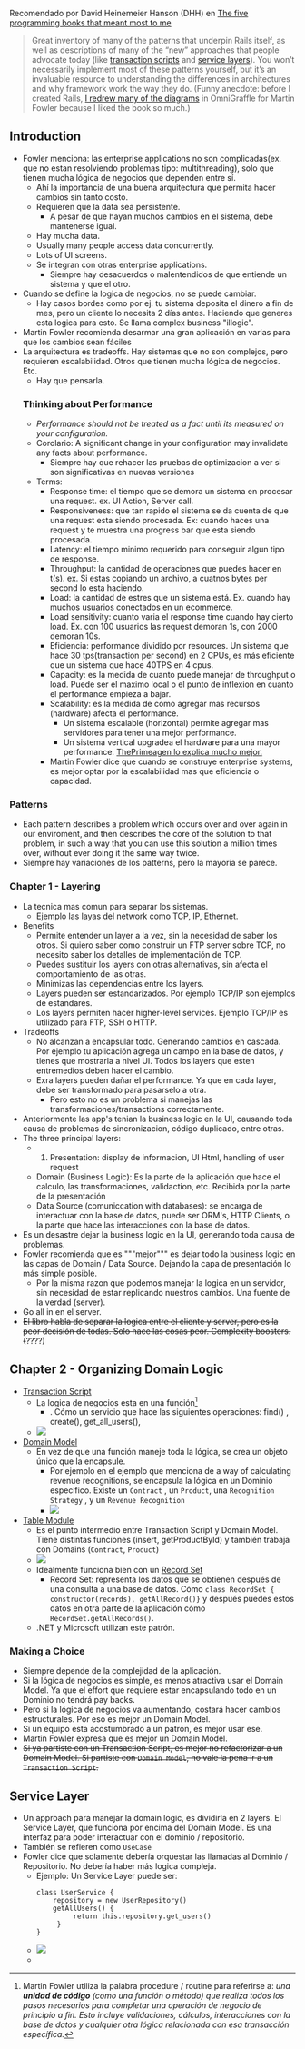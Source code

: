 Recomendado por David Heinemeier Hanson (DHH) en [The five programming books that meant most to me](https://signalvnoise.com/posts/3375-the-five-programming-books-that-meant-most-to-me)

> Great inventory of many of the patterns that underpin Rails itself, as well as descriptions of many of the “new” approaches that people advocate today (like [transaction scripts](http://martinfowler.com/eaaCatalog/transactionScript.html) and [service layers](http://martinfowler.com/eaaCatalog/serviceLayer.html)). You won’t necessarily implement most of these patterns yourself, but it’s an invaluable resource to understanding the differences in architectures and why framework work the way they do. (Funny anecdote: before I created Rails, [I redrew many of the diagrams](http://martinfowler.com/eaaCatalog/) in OmniGraffle for Martin Fowler because I liked the book so much.)


## Introduction
- Fowler menciona: las enterprise applications no son complicadas(ex. que no estan resolviendo problemas tipo: multithreading), solo que tienen mucha lógica de negocios que dependen entre sí. 
	- Ahí la importancia de una buena arquitectura que permita hacer cambios sin tanto costo.
	- Requieren que la data sea persistente.
		- A pesar de que hayan muchos cambios en el sistema, debe mantenerse igual.
	- Hay mucha data.
	- Usually many people access data concurrently.
	- Lots of UI screens.
	- Se integran con otras enterprise applications.
		- Siempre hay desacuerdos o malentendidos de que entiende un sistema y que el otro.
- Cuando se define la logica de negocios, no se puede cambiar. 
	- Hay casos bordes como por ej. tu sistema deposita el dinero a fin de mes, pero un cliente lo necesita 2 días antes. Haciendo que generes esta logica para esto. Se llama complex business "illogic".
- Martin Fowler recomienda desarmar una gran aplicación en varias para que los cambios sean fáciles
- La arquitectura es tradeoffs. Hay sistemas que no son complejos, pero requieren escalabilidad. Otros que tienen mucha lógica de negocios. Etc.
	- Hay que pensarla.
  ### Thinking about Performance
  - *Performance should not be treated as a fact until its measured on your configuration.*
  - Corolario: A significant change in your configuration may invalidate any facts about performance.
	  - Siempre hay que rehacer las pruebas de optimizacion a ver si son significativas en nuevas versiones
  - Terms:
	  - Response time: el tiempo que se demora un sistema en procesar una request. ex. UI Action, Server call.
	  - Responsiveness: que tan rapido el sistema se da cuenta de que una request esta siendo procesada. Ex: cuando haces una request y te muestra una progress bar que esta siendo procesada.
	  - Latency: el tiempo minimo requerido para conseguir algun tipo de response.
	  - Throughput: la cantidad de operaciones que puedes hacer en t(s). ex. Si estas copiando un archivo, a cuatnos bytes per second lo esta haciendo.
	  - Load: la cantidad de estres que un sistema está. Ex. cuando hay muchos usuarios conectados en un ecommerce.
	  - Load sensitivity: cuanto varia el response time cuando hay cierto load. Ex. con 100 usuarios las request demoran 1s, con 2000 demoran 10s.
	  - Eficiencia: performance dividido por resources. Un sistema que hace 30 tps(transaction per second) en 2 CPUs, es más eficiente que un sistema que hace 40TPS en 4 cpus.
	  - Capacity: es la medida de cuanto puede manejar de throughput o load.  Puede ser el maximo local o el punto de inflexion en cuanto el performance empieza a bajar.
	  - Scalability: es la medida de como agregar mas recursos (hardware) afecta el performance.
		  - Un sistema escalable (horizontal) permite agregar mas servidores para tener una mejor performance.
		  - Un sistema vertical upgradea el hardware para una mayor performance. [ThePrimeagen lo explica mucho mejor.](https://youtube.com/clip/UgkxtSUG4D0YReu1bqGrgy_nWtdUrjJHPiMc?si=3O23OsjgAVULcDpK)
	- Martin Fowler dice que cuando se construye enterprise systems, es mejor optar por la escalabilidad mas que eficiencia o capacidad.
 

### Patterns
- Each pattern describes a problem which occurs over and over again in our enviroment, and then describes the core of the solution to that problem, in such a way that you can use this solution a million times over, without ever doing it the same way twice. 
- Siempre hay variaciones de los patterns, pero la mayoria se parece.



### Chapter  1 - Layering
- La tecnica mas comun para separar los sistemas.
	- Ejemplo las layas del network como TCP, IP, Ethernet.
- Benefits 
	- Permite entender un layer a la vez, sin la necesidad de saber los otros. Si quiero saber como construir un FTP server sobre TCP, no necesito saber los detalles de implementación de TCP.
	- Puedes sustituir los layers con otras alternativas, sin afecta el comportamiento de las otras. 
	- Minimizas las dependencias entre los layers.
	- Layers pueden ser estandarizados. Por ejemplo TCP/IP son ejemplos de estandares.
	- Los layers permiten hacer higher-level services. Ejemplo TCP/IP es utilizado para FTP, SSH o HTTP.
- Tradeoffs
	- No alcanzan a encapsular todo. Generando cambios en cascada. Por ejemplo tu aplicación agrega un campo en la base de datos, y tienes que mostrarla a nivel UI. Todos los layers que esten entremedios deben hacer el cambio.
	- Exra layers pueden dañar el performance. Ya que en cada layer, debe ser transformado para pasarselo a otra. 
		- Pero esto no es un problema si manejas las transformaciones/transactions correctamente.
- Anteriormente las app's tenian la business logic en la UI, causando toda causa de problemas de sincronizacion, código duplicado, entre otras.
- The three principal layers:
	- 1. Presentation: display de informacion, UI Html, handling of user request
	- Domain (Business Logic): Es la parte de la aplicación que hace el calculo, las transformaciones, validaction, etc. Recibida por la parte de la presentación
	- Data Source (comuniccation with databases):  se encarga de interactuar con la base de datos, puede ser ORM's, HTTP Clients, o la parte que hace las interacciones con la base de datos.
- Es un desastre dejar la business logic en la UI, generando toda causa de problemas.
- Fowler recomienda que es """mejor"""  es dejar todo la business logic en las capas de Domain / Data Source. Dejando la capa de presentación lo más simple posible.
	- Por la misma razon que podemos manejar la logica en un servidor, sin necesidad de estar replicando nuestros cambios. Una fuente de la verdad (server). 
- Go all in en el server.
- ~~El libro habla de separar la logica entre el cliente y server, pero es la peor decisión de todas. Solo hace las cosas peor. Complexity boosters. (~~????)

## Chapter 2  - Organizing Domain Logic
- [Transaction Script](https://martinfowler.com/eaaCatalog/transactionScript.html)
	- La logica de negocios esta en una función[^1]
		- . Cómo un servicio que hace las siguientes operaciones: find() , create(), get_all_users(),
	-  ![](Libros/Pasted%20image%2020240919160718.png)
- [Domain Model](https://martinfowler.com/eaaCatalog/domainModel.html)
	- En vez de que una función maneje toda la lógica, se crea un objeto único que la encapsule.
		- Por ejemplo en el ejemplo que menciona de a way of calculating revenue recognitions, se encapsula la lógica en un Dominio especifico. Existe un `Contract` , un `Product`, una `Recognition Strategy` , y un `Revenue Recognition`
		- ![](Libros/Pasted%20image%2020240919162345.png)
- [Table Module](https://martinfowler.com/eaaCatalog/tableModule.html)
	- Es el punto intermedio entre Transaction Script y Domain Model. Tiene distintas funciones (insert, getProductById) y también trabaja con  Domains (`Contract`, `Product`) 
	- ![](Libros/Pasted%20image%2020240919162649.png)
	-  Idealmente funciona bien con un  [Record Set](https://martinfowler.com/eaaCatalog/recordSet.html)
		- Record Set: representa los datos que se obtienen después de una consulta a una base de datos. Cómo `class RecordSet { constructor(records), getAllRecord()}` y después puedes estos datos en otra parte de la aplicación cómo `RecordSet.getAllRecords()`. 
	- .NET y Microsoft utilizan este patrón.
### Making a Choice
- Siempre depende de la complejidad de la aplicación.
- Si la lógica de negocios es simple, es menos atractiva usar el Domain Model. Ya que el effort que requiere estar encapsulando todo en un Dominio no tendrá pay backs.
- Pero si la lógica de  negocios va aumentando, costará hacer cambios estructurales. Por eso es mejor un Domain  Model.
- Si un equipo esta acostumbrado a un patrón, es mejor usar ese.
- Martin Fowler expresa que es mejor un Domain Model.
- ~~Si ya partiste con un Transaction Script, es mejor no refactorizar a un Domain Model. Si partiste con `Domain Model`, no vale la pena ir a un `Transaction Script`.~~

## Service Layer
- Un approach para manejar la domain logic, es dividirla en 2 layers. El Service Layer, que funciona por encima del Domain Model.  Es una interfaz para poder interactuar con el dominio / repositorio. 
- También se refieren como `UseCase`
- Fowler dice que solamente debería orquestar las llamadas al Dominio / Repositorio. No debería haber más logica compleja. 
	- Ejemplo: Un Service Layer puede ser:
	  ```
	  class UserService { 
	      repository = new UserRepository()
	      getAllUsers() {
	           return this.repository.get_users()
	       }
	  }
	  ```
	- ![](Libros/Pasted%20image%2020240919181540.png)
	- 

	

[^1]: Martin Fowler utiliza la palabra procedure / routine para referirse a: *una **unidad de código** (como una función o método) que realiza todos los pasos necesarios para completar una operación de negocio de principio a fin. Esto incluye validaciones, cálculos, interacciones con la base de datos y cualquier otra lógica relacionada con esa transacción específica.*